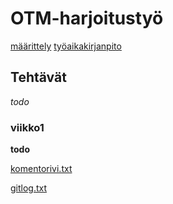 # OTM-harjoitustyö
[määrittely](https://github.com/nicohi/otm-harjoitustyo/blob/master/harjoitustyo/outline.md)
[työaikakirjanpito](https://github.com/nicohi/otm-harjoitustyo/blob/master/harjoitustyo/tyoaikakirjanpito.md)

## Tehtävät
*todo*

### viikko1
**todo**

[komentorivi.txt](https://github.com/nicohi/otm-harjoitustyo/blob/master/laskarit/viikko1/komentorivi.txt)

[gitlog.txt](https://github.com/nicohi/otm-harjoitustyo/blob/master/laskarit/viikko1/gitlog.txt)

